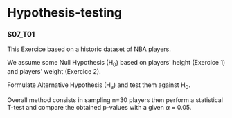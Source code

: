 # Hypothesis-testing
### S07_T01

This Exercice based on a historic dataset of NBA players.

We assume some Null Hypothesis (H<sub>0</sub>) based on players' height (Exercice 1) and players' weight (Exercice 2).

Formulate Alternative Hypothesis (H<sub>a</sub>) and test them against H<sub>0</sub>.

Overall method consists in sampling n=30 players then perform a statistical T-test and compare the obtained p-values with a given $\alpha$ = 0.05.
